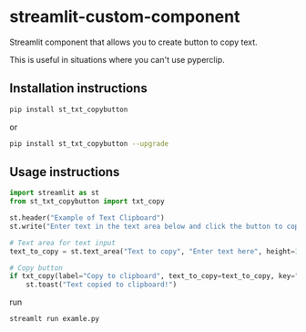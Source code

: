 # streamlit-custom-component

Streamlit component that allows you to create button to copy text.

This is useful in situations where you can't use pyperclip.

## Installation instructions

```sh
pip install st_txt_copybutton
```

or

```sh
pip install st_txt_copybutton --upgrade
```


## Usage instructions

```python
import streamlit as st
from st_txt_copybutton import txt_copy

st.header("Example of Text Clipboard")
st.write("Enter text in the text area below and click the button to copy it to the clipboard.")

# Text area for text input
text_to_copy = st.text_area("Text to copy", "Enter text here", height=100)

# Copy button
if txt_copy(label="Copy to clipboard", text_to_copy=text_to_copy, key="text_clipboard"):
    st.toast("Text copied to clipboard!")
```

run
```python
streamlt run examle.py
```
